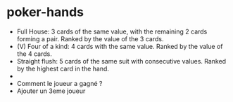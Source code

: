 # poker-hands

- Full House: 3 cards of the same value, with the remaining 2 cards forming a pair. Ranked by the value of the 3 cards.
- (V) Four of a kind: 4 cards with the same value. Ranked by the value of the 4 cards.
- Straight flush: 5 cards of the same suit with consecutive values. Ranked by the highest card in the hand.
- 
- Comment le joueur a gagné ?
- Ajouter un 3eme joueur
